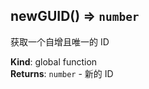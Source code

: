 <a name="newGUID"></a>

## newGUID() ⇒ <code>number</code>
获取一个自增且唯一的 ID

**Kind**: global function  
**Returns**: <code>number</code> - 新的 ID  
